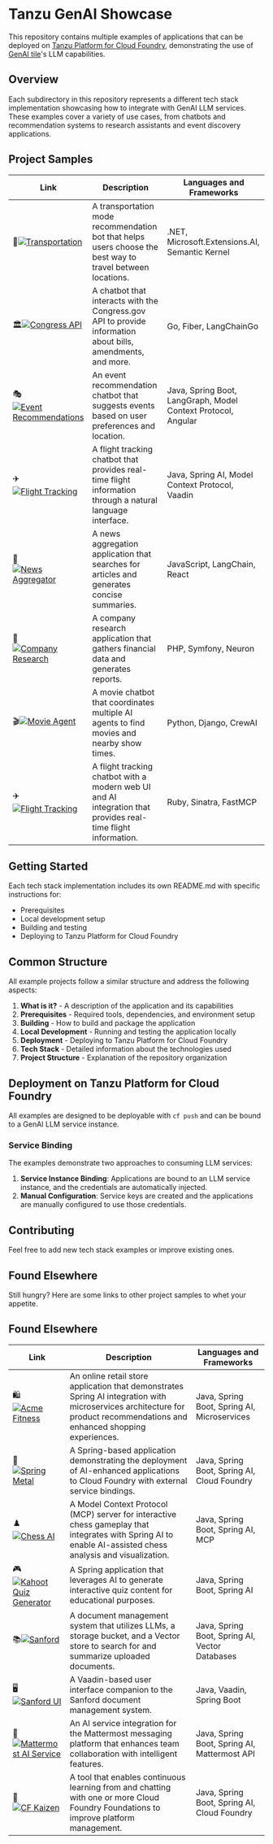 # Tanzu GenAI Showcase

This repository contains multiple examples of applications that can be deployed on [Tanzu Platform for Cloud Foundry](https://techdocs.broadcom.com/us/en/vmware-tanzu/platform/tanzu-platform-for-cloud-foundry/10-0/tpcf/concepts-overview.html), demonstrating the use of [GenAI tile](https://techdocs.broadcom.com/us/en/vmware-tanzu/platform-services/genai-on-tanzu-platform-for-cloud-foundry/10-0/ai-cf/index.html)'s LLM capabilities.

## Overview

Each subdirectory in this repository represents a different tech stack implementation showcasing how to integrate with GenAI LLM services. These examples cover a variety of use cases, from chatbots and recommendation systems to research assistants and event discovery applications.

## Project Samples

| Link | Description | Languages and Frameworks |
|------|-------------|--------------------------|
| 🚗[![Transportation](https://img.shields.io/badge/-Transportation-blue?style=flat-square&logo=dotnet)](./dotnet-extensions-ai/README.md) | A transportation mode recommendation bot that helps users choose the best way to travel between locations. | .NET, Microsoft.Extensions.AI, Semantic Kernel |
| 🏛️[![Congress API](https://img.shields.io/badge/-Congress_API-blue?style=flat-square&logo=go)](./go-fiber-langchaingo/README.md) | A chatbot that interacts with the Congress.gov API to provide information about bills, amendments, and more. | Go, Fiber, LangChainGo |
| 🎭[![Event Recommendations](https://img.shields.io/badge/-Event_Recommendations-blue?style=flat-square&logo=java)](./java-spring-langgraph-mcp-angular/README.md) | An event recommendation chatbot that suggests events based on user preferences and location. | Java, Spring Boot, LangGraph, Model Context Protocol, Angular |
| ✈️[![Flight Tracking](https://img.shields.io/badge/-Flight_Tracking-blue?style=flat-square&logo=java)](./java-spring-ai-mcp/README.md) | A flight tracking chatbot that provides real-time flight information through a natural language interface. | Java, Spring AI, Model Context Protocol, Vaadin |
| 📰[![News Aggregator](https://img.shields.io/badge/-News_Aggregator-blue?style=flat-square&logo=javascript)](./js-langchain-react/README.md) | A news aggregation application that searches for articles and generates concise summaries. | JavaScript, LangChain, React |
| 💼[![Company Research](https://img.shields.io/badge/-Company_Research-blue?style=flat-square&logo=php)](./php-symfony-neuron/README.md) | A company research application that gathers financial data and generates reports. | PHP, Symfony, Neuron |
| 🎬[![Movie Agent](https://img.shields.io/badge/-Movie_Agent-blue?style=flat-square&logo=python)](./py-django-crewai/README.md) | A movie chatbot that coordinates multiple AI agents to find movies and nearby show times. | Python, Django, CrewAI |
| ✈️[![Flight Tracking](https://img.shields.io/badge/-Flight_Tracking-blue?style=flat-square&logo=ruby)](./ruby-sinatra-fastmcp/README.md) | A flight tracking chatbot with a modern web UI and AI integration that provides real-time flight information. | Ruby, Sinatra, FastMCP |

## Getting Started

Each tech stack implementation includes its own README.md with specific instructions for:

* Prerequisites
* Local development setup
* Building and testing
* Deploying to Tanzu Platform for Cloud Foundry

## Common Structure

All example projects follow a similar structure and address the following aspects:

1. **What is it?** - A description of the application and its capabilities
2. **Prerequisites** - Required tools, dependencies, and environment setup
3. **Building** - How to build and package the application
4. **Local Development** - Running and testing the application locally
5. **Deployment** - Deploying to Tanzu Platform for Cloud Foundry
6. **Tech Stack** - Detailed information about the technologies used
7. **Project Structure** - Explanation of the repository organization

## Deployment on Tanzu Platform for Cloud Foundry

All examples are designed to be deployable with `cf push` and can be bound to a GenAI LLM service instance.

### Service Binding

The examples demonstrate two approaches to consuming LLM services:

1. **Service Instance Binding**: Applications are bound to an LLM service instance, and the credentials are automatically injected.
2. **Manual Configuration**: Service keys are created and the applications are manually configured to use those credentials.

## Contributing

Feel free to add new tech stack examples or improve existing ones.

## Found Elsewhere

Still hungry? Here are some links to other project samples to whet your appetite.

## Found Elsewhere

| Link | Description | Languages and Frameworks |
|------|-------------|--------------------------|
| 🛍️[![Acme Fitness](https://img.shields.io/badge/-Acme_Fitness-blue?style=flat-square&logo=java)](https://github.com/cpage-pivotal/acme-fitness-store) | An online retail store application that demonstrates Spring AI integration with microservices architecture for product recommendations and enhanced shopping experiences. | Java, Spring Boot, Spring AI, Microservices |
| 🎸[![Spring Metal](https://img.shields.io/badge/-Spring_Metal-blue?style=flat-square&logo=spring)](https://github.com/0pens0/spring-metal) | A Spring-based application demonstrating the deployment of AI-enhanced applications to Cloud Foundry with external service bindings. | Java, Spring Boot, Spring AI, Cloud Foundry |
| ♟️[![Chess AI](https://img.shields.io/badge/-Chess_AI-blue?style=flat-square&logo=spring)](https://github.com/alexandreroman/mcp-chess) | A Model Context Protocol (MCP) server for interactive chess gameplay that integrates with Spring AI to enable AI-assisted chess analysis and visualization. | Java, Spring Boot, Spring AI, MCP |
| 🎮[![Kahoot Quiz Generator](https://img.shields.io/badge/-Kahoot_Quiz_Generator-blue?style=flat-square&logo=spring)](https://github.com/pacphi/kahoot-quiz-generator) | A Spring application that leverages AI to generate interactive quiz content for educational purposes. | Java, Spring Boot, Spring AI |
| 📚[![Sanford](https://img.shields.io/badge/-Sanford-blue?style=flat-square&logo=spring)](https://github.com/cf-toolsuite/sanford) | A document management system that utilizes LLMs, a storage bucket, and a Vector store to search for and summarize uploaded documents. | Java, Spring Boot, Spring AI, Vector Databases |
| 🖥️[![Sanford UI](https://img.shields.io/badge/-Sanford_UI-blue?style=flat-square&logo=vaadin)](https://github.com/cf-toolsuite/sanford-ui) | A Vaadin-based user interface companion to the Sanford document management system. | Java, Vaadin, Spring Boot |
| 💬[![Mattermost AI Service](https://img.shields.io/badge/-Mattermost_AI_Service-blue?style=flat-square&logo=mattermost)](https://github.com/pacphi/mattermost-ai-service) | An AI service integration for the Mattermost messaging platform that enhances team collaboration with intelligent features. | Java, Spring Boot, Spring AI, Mattermost API |
| 🔄[![CF Kaizen](https://img.shields.io/badge/-CF_Kaizen-blue?style=flat-square&logo=cloudfoundry)](https://github.com/cf-toolsuite/cf-kaizen) | A tool that enables continuous learning from and chatting with one or more Cloud Foundry Foundations to improve platform management. | Java, Spring Boot, Spring AI, Cloud Foundry |